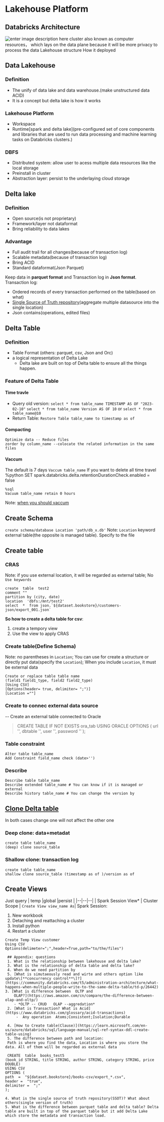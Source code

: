 ﻿# Lakehouse Platform
## Databricks Architecture
![enter image description here](https://miro.medium.com/v2/resize:fit:1100/format:webp/1*hizwT2iv1lNj6vu510T4ew.png)
cluster also known as computer resources， which lays on the data plane because it will be more privacy to process the data
Lakehouse structure
How it deployed

## Data Lakehouse
### Definition
- The unify of data lake and data warehouse.(make unstructured data ACID)
- It is a concept but delta lake is how it works
### Lakehouse Platform
- Workspace
- Runtime[spark and delta lake](pre-configured set of core components and libraries that are used to run data processing and machine learning tasks on Databricks clusters.)
### DBFS
- Distributed system: allow user to acess multiple data resources like the local storage
- Preinstall in cluster
- Abstraction layer: persist to the underlaying cloud storage

## Delta lake
### Definition
-  Open source(is not proprietary)
- Framework/layer not dataformat
- Bring reliability to data lakes
### Advantage
- Full audit trail for all changes(because of transaction log)
- Scalable metadata(because of transaction log)
- Bring ACID
- Standard dataformat(Json Parquet)

Keep data in **parquet format** and Transaction log in **Json format**. Transaction log:
- Ordered records of every transaction performed on the table(based on what)
- [Single Source of Truth repository](https://www.databricks.com/blog/2019/08/21/diving-into-delta-lake-unpacking-the-transaction-log.html)(aggregate multiple datasource into the single location)
- Json contains(operations, edited files)
## Delta Table
### Definition
- Table Format (others: parquet, csv, Json and Orc)
- a logical representation of Delta Lake
	- Delta lake are built on top of Delta table to ensure all the things happen.
### Feature of Delta Table
#### Time travle
- Query old version: 
`select * from table_name TIMESTAMP AS OF "2023-02-10"`
`select * from table_name Version AS OF 10` or
`select * from table_name@10`
- Return Table:
`Restore Table table_name to timestamp as of`
#### Compacting
```
Optimize data -- Reduce files
zorder by column_name --colocate the related information in the same files
```
#### Vaccum
The default is 7 days
`Vaccum table_name`
If you want to delete all time travel
    %python 
    SET spark.databricks.delta.retentionDurationCheck.enabled =  false

    %sql
    Vacuum table_name retain 0 hours
Note: [when you should vaccum](https://kb.databricks.com/delta/vacuum-best-practices-on-delta-lake)

## Create Schema
`create schema/database
Location 'path/db_x.db'`
Note: `Location` keyword external table(the opposite is managed table). Specify to the file
## Create table
### CRAS
Note: if you use external location, it will be regarded as external table; No `Use keywords`

    create  table  test2
    comment ""
	partition by (city, date)
    location  'dbfs:/mnt/test2'
    select  *  from json.`${dataset.bookstore}/customers-json/export_001.json`

**So how to create a delta table for csv**:
1. create a tempory view
2. Use the view to apply CRAS

 ### Create table(Define Schema)
 Note: no parentheses in `Location`; You can use for create a structure or directly put data(specify the `Location`); When you include `Location`, it must be external data

    Create or replace table table name
    (field1 field1_type, field2 field2_type)
    [Using CSV]
    [Options(header= true, delimiter= ";")]
    [Location =""]

### Create to connec external data source
-- Create an external table connected to Oracle

>  CREATE  TABLE  IF  NOT  EXISTS  ora_tab
  USING  ORACLE
  OPTIONS  (
  url  '<jdbc-url>',
  dbtable  '<table-name>',
  user  '<username>',
  password  '<password>'
);

### Table constraint

    Alter table table_name
    Add Constraint field_name check (date>'')

### Describe

    Describe table table_name
    Describe extended table_name # You can know if it is managed or external
    Describe history table_name # You can change the version by 


## [Clone Delta table](https://docs.databricks.com/en/delta/clone.html#example-clone-syntax)
In both cases change one will not affect the other one
### Deep clone: data+metadat
```
create table table_name
(deep) clone source_table
```
### Shallow clone: transaction log
```
create table table_name
shallow clone source_table (timestamp as of )/version as of
```

## Create Views
Just query
| temp |global  |persist |
|--|--|--|
| Spark Session View* | Cluster Scope |  `Create View view_name As`|
Spark Session:

 1. New workbook
 2. Detaching and reattaching a cluster
 3. Install python
 4. Restart a cluster
```
Create Temp View customer
Using CSV
Options(delimeter=";",header=True,path="to/the/files")

 ## Appendix: questions
 1. What is the relationship between lakehouse and delta lake?
 3. What is the relationship of delta table and delta lake?
 4. When do we need partition by
 5. [What is simutaeously read and wirte and others option like update\[**concurrency control**\]?](https://community.databricks.com/t5/administration-architecture/what-happens-when-multiple-people-write-to-the-same-delta-table/td-p/26442)
3. [What is difference between  OLTP and
    OLAP?](https://aws.amazon.com/cn/compare/the-difference-between-olap-and-oltp/)
	- *OLTP -- CRUD   OLAP --aggredation*
 2. [What is Transaction? What is Acid](https://www.databricks.com/glossary/acid-transactions)
	 -  Any operation  Atoms;Consistent;Isolation;Durable

 4. [How to Create table(Clause)](https://learn.microsoft.com/en-us/azure/databricks/sql/language-manual/sql-ref-syntax-ddl-create-table-using)
 5. The difference between path and location:
 Path is where you find the data, Location is where you store the data. All of them will be regarded as external data
```
     CREATE  table  books_test5
    (book_id STRING, title STRING, author STRING, category STRING, price DOUBLE)
    USING CSV
    OPTIONS (
    path  =  "${dataset.bookstore}/books-csv/export_*.csv",
    header =  "true",
    delimiter =  ";"
    );
```
4. What is the single source of truth repository(SSOT)? What about others(single version of truth)
5. What is the difference between parquet table and delta table? Delta table are built in top of the parquet table but it add Delta Lake which store the metadata and transaction load.
